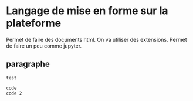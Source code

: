 # Langage de mise en forme sur la plateforme

Permet de faire des documents html. On va utiliser des extensions. Permet de faire un peu comme jupyter.

## paragraphe

`test`

```
code
code 2
```




